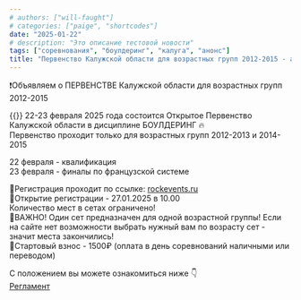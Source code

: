 ```yaml
---
# authors: ["will-faught"]
# categories: ["paige", "shortcodes"]
date: "2025-01-22"
# description: "Это описание тестовой новости"
tags: ["соревнования", "боулдеринг", "калуга", "анонс"]
title: "Первенство Калужской области для возрастных групп 2012-2015 - анонс"
---
```


❗️Объявляем о ПЕРВЕНСТВЕ Калужской области для возрастных групп 2012-2015
<!--more-->
{{<image-gallery gallery_dir="gallery">}}
22-23 февраля 2025 года состоится Открытое Первенство Калужской области в дисциплине БОУЛДЕРИНГ 🔥  
Первенство проходит только для возрастных групп 2012-2013 и 2014-2015

22 февраля - квалификация  
23 февраля - финалы по французской системе

📍Регистрация проходит по ссылке: [rockevents.ru](https://rockevents.ru/e/54/)  
📍Открытие регистрации - 27.01.2025 в 10.00  
Количество мест в сетах ограничено!  
📍ВАЖНО! Один сет предназначен для одной возрастной группы! Если на сайте нет возможности выбрать нужный вам по возрасту сет - значит места закончились!  
📍Стартовый взнос - 1500₽ (оплата в день соревнований наличными или переводом)

С положением вы можете ознакомиться ниже 👇  
[Регламент](Reglament_skalolazanie_22_23_fevralya.pdf)


